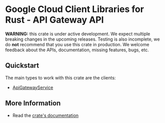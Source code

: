 # Google Cloud Client Libraries for Rust - API Gateway API

<!-- Code generated by sidekick. DO NOT EDIT. -->

**WARNING:** this crate is under active development. We expect multiple breaking
changes in the upcoming releases. Testing is also incomplete, we do **not**
recommend that you use this crate in production. We welcome feedback about the
APIs, documentation, missing features, bugs, etc.

## Quickstart

The main types to work with this crate are the clients:

* [ApiGatewayService](https://docs.rs/google-cloud-apigateway-v1/latest/google_cloud_apigateway_v1/client/struct.ApiGatewayService.html)

## More Information

* Read the [crate's documentation](https://docs.rs/google-cloud-apigateway-v1/latest/google-cloud-apigateway-v1)
